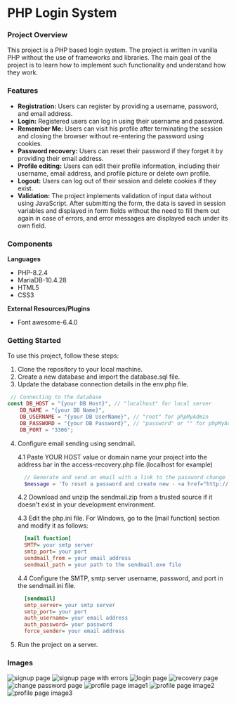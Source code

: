 # PHP Login System

### Project Overview

This project is a PHP based login system.
The project is written in vanilla PHP without the use of frameworks and libraries.
The main goal of the project is to learn how to implement such functionality and understand how they work.

### Features

* __Registration:__ Users can register by providing a username, password, and email address.
* __Login:__ Registered users can log in using their username and password.
* __Remember Me:__ Users can visit his profile after terminating the session and closing the browser without re-entering the password using cookies.
* __Password recovery:__ Users can reset their password if they forget it by providing their email address.
* __Profile editing:__ Users can edit their profile information, including their username, email address, and profile picture or delete own profile.
* __Logout:__ Users can log out of their session and delete cookies if they exist.
* __Validation:__ The project implements validation of input data without using JavaScript. After submitting the form, the data is saved in session variables and displayed in form fields without the need to fill them out again in case of errors, and error messages are displayed each under its own field.

### Components

__Languages__
* PHP-8.2.4
* MariaDB-10.4.28
* HTML5
* CSS3

__External Resources/Plugins__
* Font awesome-6.4.0

### Getting Started 

To use this project, follow these steps:
1. Clone the repository to your local machine.
2. Create a new database and import the database.sql file.
3. Update the database connection details in the env.php file.

```php
 // Connecting to the database
const DB_HOST = "{your DB Host}", // "localhost" for local server
    DB_NAME = "{your DB Name}", 
    DB_USERNAME = "{your DB UserName}", // "root" for phpMyAdmin
    DB_PASSWORD = "{your DB Password}", // "password" or "" for phpMyAdmin
    DB_PORT = "3306";
```
4. Configure email sending using sendmail.
   
    4.1 Paste YOUR HOST value or domain name your project into the address bar in the access-recovery.php file.(localhost for example)
    ```php
      // Generate and send an email with a link to the password change page using the built-in mail function
      $message = 'To reset a password and create new - <a href="http://{YOUR HOST}/pages/change-password.php?code='.$code.'">click here</a>. </br>Reset your password in a hour.';
    ```
    4.2 Download and unzip the sendmail.zip from a trusted source if it doesn't exist in your development environment.
   
    4.3 Edit the php.ini file. For Windows, go to the [mail function] section and modify it as follows:

    ```ini
      [mail function]
      SMTP= your smtp server
      smtp_port= your port
      sendmail_from = your email address
      sendmail_path = your path to the sendmail.exe file 
    ```
    4.4 Configure the SMTP, smtp server username, password, and port in the sendmail.ini file.
    ```ini
      [sendmail]
      smtp_server= your smtp server
      smtp_port= your port
      auth_username= your email address
      auth_password= your password
      force_sender= your email address
    ```

6. Run the project on a server.

### Images
![signup page](https://github.com/imdvdv/PHP-Login-system/blob/master/signup.png)
![signup page with errors](https://github.com/imdvdv/PHP-Login-system/blob/master/signup-failure.png)
![login page](https://github.com/imdvdv/PHP-Login-system/blob/master/login.png)
![recovery page](https://github.com/imdvdv/PHP-Login-system/blob/master/recovery.png)
![change password page](https://github.com/imdvdv/PHP-Login-system/blob/master/change-password.png)
![profile page image1](https://github.com/imdvdv/PHP-Login-system/blob/master/profile1.png)
![profile page image2](https://github.com/imdvdv/PHP-Login-system/blob/master/profile2.png)
![profile page image3](https://github.com/imdvdv/PHP-Login-system/blob/master/profile3.png)



